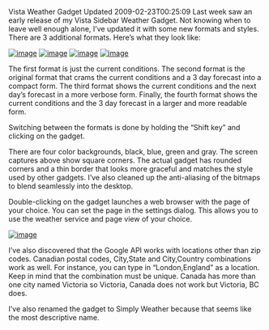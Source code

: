 Vista Weather Gadget Updated
2009-02-23T00:25:09
Last week saw an early release of my Vista Sidebar Weather Gadget. Not knowing when to leave well enough alone, I’ve updated it with some new formats and styles. There are 3 additional formats. Here’s what they look like:

[![image](/cdn/images/blog/VistaWeatherGadgetUpdated_108DB/image_thumb.png)](/cdn/images/blog/VistaWeatherGadgetUpdated_108DB/image.png) [![image](/cdn/images/blog/VistaWeatherGadgetUpdated_108DB/image_thumb_3.png)](/cdn/images/blog/VistaWeatherGadgetUpdated_108DB/image_3.png) [![image](/cdn/images/blog/VistaWeatherGadgetUpdated_108DB/image_thumb_4.png)](/cdn/images/blog/VistaWeatherGadgetUpdated_108DB/image_4.png) [![image](/cdn/images/blog/VistaWeatherGadgetUpdated_108DB/image_thumb_5.png)](/cdn/images/blog/VistaWeatherGadgetUpdated_108DB/image_5.png)

The first format is just the current conditions. The second format is the original format that crams the current conditions and a 3 day forecast into a compact form. The third format shows the current conditions and the next day’s forecast in a more verbose form. Finally, the fourth format shows the current conditions and the 3 day forecast in a larger and more readable form.

Switching between the formats is done by holding the “Shift key” and clicking on the gadget.

There are four color backgrounds, black, blue, green and gray. The screen captures above show square corners. The actual gadget has rounded corners and a thin border that looks more graceful and matches the style used by other gadgets. I’ve also cleaned up the anti-aliasing of the bitmaps to blend seamlessly into the desktop.

Double-clicking on the gadget launches a web browser with the page of your choice. You can set the page in the settings dialog. This allows you to use the weather service and page view of your choice.

[![image](/cdn/images/blog/VistaWeatherGadgetUpdated_108DB/image_thumb_6.png)](/cdn/images/blog/VistaWeatherGadgetUpdated_108DB/image_6.png)

I’ve also discovered that the Google API works with locations other than zip codes. Canadian postal codes, City,State and City,Country combinations work as well. For instance, you can type in “London,England” as a location. Keep in mind that the combination must be unique. Canada has more than one city named Victoria so Victoria, Canada does not work but Victoria, BC does.

I’ve also renamed the gadget to Simply Weather because that seems like the most descriptive name.
